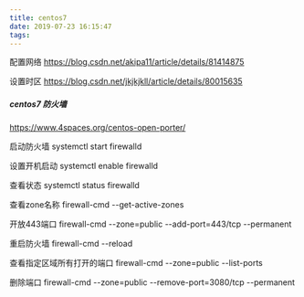```yaml
---
title: centos7
date: 2019-07-23 16:15:47
tags:
---
```

配置网络
https://blog.csdn.net/akipa11/article/details/81414875

设置时区
https://blog.csdn.net/jkjkjkll/article/details/80015635


##### centos7 防火墙
https://www.4spaces.org/centos-open-porter/

启动防火墙
systemctl start firewalld

设置开机启动
systemctl enable firewalld

查看状态
systemctl status firewalld

查看zone名称
firewall-cmd --get-active-zones

开放443端口
firewall-cmd --zone=public --add-port=443/tcp --permanent

重启防火墙
firewall-cmd --reload

查看指定区域所有打开的端口
firewall-cmd --zone=public --list-ports

删除端口
firewall-cmd --zone=public --remove-port=3080/tcp --permanent
